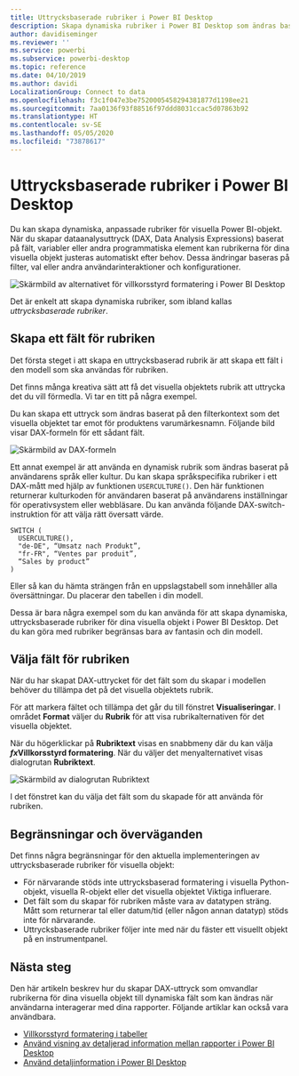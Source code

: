 ```yaml
---
title: Uttrycksbaserade rubriker i Power BI Desktop
description: Skapa dynamiska rubriker i Power BI Desktop som ändras baserat på programmatiska uttryck med hjälp av villkorsstyrd programmatisk formatering
author: davidiseminger
ms.reviewer: ''
ms.service: powerbi
ms.subservice: powerbi-desktop
ms.topic: reference
ms.date: 04/10/2019
ms.author: davidi
LocalizationGroup: Connect to data
ms.openlocfilehash: f3c1f047e3be7520005458294381877d1198ee21
ms.sourcegitcommit: 7aa0136f93f88516f97ddd8031ccac5d07863b92
ms.translationtype: HT
ms.contentlocale: sv-SE
ms.lasthandoff: 05/05/2020
ms.locfileid: "73878617"
---
```

# <a name="expression-based-titles-in-power-bi-desktop"></a>Uttrycksbaserade rubriker i Power BI Desktop

Du kan skapa dynamiska, anpassade rubriker för visuella Power BI-objekt. När du skapar dataanalysuttryck (DAX, Data Analysis Expressions) baserat på fält, variabler eller andra programmatiska element kan rubrikerna för dina visuella objekt justeras automatiskt efter behov. Dessa ändringar baseras på filter, val eller andra användarinteraktioner och konfigurationer.

![Skärmbild av alternativet för villkorsstyrd formatering i Power BI Desktop](media/desktop-conditional-formatting-visual-titles/expression-based-title-01.png)

Det är enkelt att skapa dynamiska rubriker, som ibland kallas *uttrycksbaserade rubriker*. 

## <a name="create-a-field-for-your-title"></a>Skapa ett fält för rubriken

Det första steget i att skapa en uttrycksbaserad rubrik är att skapa ett fält i den modell som ska användas för rubriken. 

Det finns många kreativa sätt att få det visuella objektets rubrik att uttrycka det du vill förmedla. Vi tar en titt på några exempel.

Du kan skapa ett uttryck som ändras baserat på den filterkontext som det visuella objektet tar emot för produktens varumärkesnamn. Följande bild visar DAX-formeln för ett sådant fält.

![Skärmbild av DAX-formeln](media/desktop-conditional-formatting-visual-titles/expression-based-title-02.png)

Ett annat exempel är att använda en dynamisk rubrik som ändras baserat på användarens språk eller kultur. Du kan skapa språkspecifika rubriker i ett DAX-mått med hjälp av funktionen `USERCULTURE()`. Den här funktionen returnerar kulturkoden för användaren baserat på användarens inställningar för operativsystem eller webbläsare. Du kan använda följande DAX-switch-instruktion för att välja rätt översatt värde. 

```
SWITCH (
  USERCULTURE(),
  "de-DE", “Umsatz nach Produkt”,
  "fr-FR", “Ventes par produit”,
  “Sales by product”
)
```

Eller så kan du hämta strängen från en uppslagstabell som innehåller alla översättningar. Du placerar den tabellen i din modell. 

Dessa är bara några exempel som du kan använda för att skapa dynamiska, uttrycksbaserade rubriker för dina visuella objekt i Power BI Desktop. Det du kan göra med rubriker begränsas bara av fantasin och din modell.


## <a name="select-your-field-for-your-title"></a>Välja fält för rubriken

När du har skapat DAX-uttrycket för det fält som du skapar i modellen behöver du tillämpa det på det visuella objektets rubrik.

För att markera fältet och tillämpa det går du till fönstret **Visualiseringar**. I området **Format** väljer du **Rubrik** för att visa rubrikalternativen för det visuella objektet. 

När du högerklickar på **Rubriktext** visas en snabbmeny där du kan välja **<em>fx</em>Villkorsstyrd formatering**. När du väljer det menyalternativet visas dialogrutan **Rubriktext**. 

![Skärmbild av dialogrutan Rubriktext](media/desktop-conditional-formatting-visual-titles/expression-based-title-02b.png)

I det fönstret kan du välja det fält som du skapade för att använda för rubriken.

## <a name="limitations-and-considerations"></a>Begränsningar och överväganden

Det finns några begränsningar för den aktuella implementeringen av uttrycksbaserade rubriker för visuella objekt:

* För närvarande stöds inte uttrycksbaserad formatering i visuella Python-objekt, visuella R-objekt eller det visuella objektet Viktiga influerare.
* Det fält som du skapar för rubriken måste vara av datatypen sträng. Mått som returnerar tal eller datum/tid (eller någon annan datatyp) stöds inte för närvarande.
* Uttrycksbaserade rubriker följer inte med när du fäster ett visuellt objekt på en instrumentpanel.

## <a name="next-steps"></a>Nästa steg

Den här artikeln beskrev hur du skapar DAX-uttryck som omvandlar rubrikerna för dina visuella objekt till dynamiska fält som kan ändras när användarna interagerar med dina rapporter. Följande artiklar kan också vara användbara.

* [Villkorsstyrd formatering i tabeller](desktop-conditional-table-formatting.md)
* [Använd visning av detaljerad information mellan rapporter i Power BI Desktop](desktop-cross-report-drill-through.md)
* [Använd detaljinformation i Power BI Desktop](desktop-drillthrough.md)

